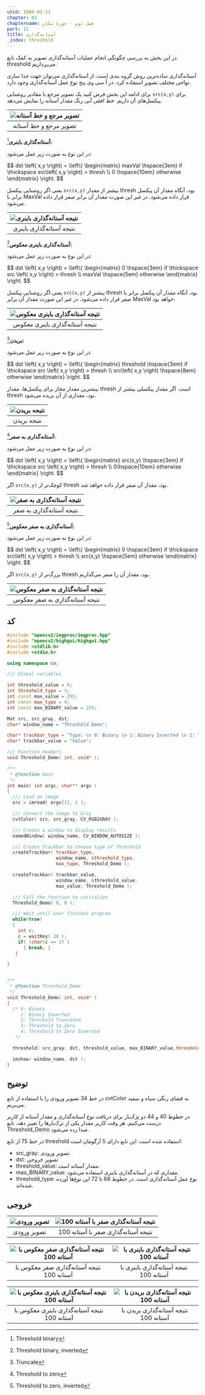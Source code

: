 ```yaml
---
utid: 1000-02-11
chapter: 02
chaptername: فصل دوم - حوزهٔ مکان
part: 11
title: آستانه‌گذاری
_index: threshold
---
```


در این بخش به بررسی چگونگی انجام عملیات آستانه‌گذاری تصویر به کمک تابع threshold می‌پردازیم.

آستانه‌گذاری ساده‌ترین روش گروه بندی است. از آستانه‌گذاری می‌توان جهت جدا سازی نواحی مختلف تصویرِ استفاده کرد. در اُ سی وی پنج نوع عمل آستانه‌گذاری وجود دارد.

برای ادامه این بخش فرض کنید یک تصویر مرجع با مقادیر روشنایی `src(x,y)` برای پیکسل‌های آن داریم. خط افقی آبی رنگ مقدار آستانه را نمایش می‌دهد.

| ![تصویر مرجع و خط آستانه](/opencv-book/media/image55.png) |
| :-------------------------------------------------------: |
|                  تصویر مرجع و خط آستانه                   |

**آستانه‌گذاری باینری**[^a]**:**

در این نوع به صورت زیر عمل می‌شود:

$$
dst \\left( x,y \\right) = \\left\\{ \\begin{matrix}
maxVal \\hspace{3em}  if \thickspace src\\left( x,y \\right) > thresh \\\\
0 \\hspace{10em} otherwise
\\end{matrix} \\right.
$$

یعنی اگر روشنایی پیکسل `src(x,y)` بیشتر از مقدار thresh بود، آنگاه مقدار آن پیکسل برابر با MaxVal قرار داده می‌شود. در غیر این صورت مقدار آن برابر صفر قرار داده می‌شود.

| ![نتیجه آستانه‌گذاری باینری](/opencv-book/media/image56.png) |
| :---------------------------------------------------------: |
|                  نتیجه آستانه‌گذاری باینری                   |

**آستانه‌گذاری باینری معکوس**[^b]**:**

در این نوع به صورت زیر عمل می‌شود:

$$
dst \\left( x,y \\right) = \\left\\{ \\begin{matrix}
0 \\hspace{3em} if \\thickspace src \\left( x,y \\right) > thresh \\\\
maxVal \\hspace{5em} otherwise
\\end{matrix} \\right.
$$

یعنی اگر روشنایی پیکسل `src(x,y)` بیشتر از thresh بود، آنگاه مقدار آن پیکسل برابر با صفر قرار داده می‌شود. در غیر این صورت مقدار آن برابر MaxVal خواهد بود.

| ![نتیجه آستانه‌گذاری باینری معکوس](/opencv-book/media/image57.png) |
| :----------------------------------------------------------: |
|                نتیجه آستانه‌گذاری باینری معکوس                |

**بریدن**[^c]**:**

در این نوع به صورت زیر عمل می‌شود:

$$
dst \\left( x,y \\right) = \\left\\{ \\begin{matrix}
threshold  \\hspace{3em}  if \\thickspace src \\left( x,y \\right) > thresh \\\\
src\\left( x,y \\right) \\hspace{8em} otherwise
\\end{matrix} \\right.
$$

بیشترین مقدار مجاز برای پیکسل‌ها، مقدار thresh است. اگر مقدار پیکسلی بیشتر از thresh بود، مقداری از آن بریده می‌شود.

| ![نتیجه بریدن](/opencv-book/media/image58.png) |
| :--------------------------------------------: |
|                  نتیجه بریدن                   |

**آستانه‌گذاری به صفر**[^d]**:**

در این نوع به صورت زیر عمل می‌شود:

$$
dst \\left( x,y \\right) = \\left\\{ \begin{matrix}
src(x,y) \\hspace{3em} if \\thickspace src \\left( x,y \\right) > thresh \\\\
0\hspace{10em} otherwise
\\end{matrix} \\right.
$$

اگر `src(x,y)` کوچک‌تر از thresh بود، مقدار آن صفر قرار داده خواهد شد.

| ![نتیجه آستانه‌گذاری به صفر](/opencv-book/media/image59.png) |
| :---------------------------------------------------------: |
|                  نتیجه آستانه‌گذاری به صفر                   |

**آستانه‌گذاری به صفر معکوس**[^e]**:**

در این نوع به صورت زیر عمل می‌شود:

$$
dst \\left( x,y \\right) = \\left\\{ \\begin{matrix}
0 \\hspace{3em} if \\thickspace src\\left( x,y \\right) > thresh \\\\
src(x,y) \\hspace{5em} otherwise
\\end{matrix} \\right.
$$

اگر `src(x,y)` بزرگ‌تر از thresh بود، مقدار آن را صفر می‌گذاریم.

| ![نتیجه آستانه‌گذاری به صفر معکوس](/opencv-book/media/image60.png) |
| :----------------------------------------------------------: |
|                نتیجه آستانه‌گذاری به صفر معکوس                |



[^a]: Threshold binary

[^b]: Threshold binary, inverted

[^c]: Truncate

[^d]: Threshold to zero

[^e]: Threshold to zero, inverted



## کد

```c++
#include "opencv2/imgproc/imgproc.hpp"
#include "opencv2/highgui/highgui.hpp"
#include <stdlib.h>
#include <stdio.h>

using namespace cv;

/// Global variables

int threshold_value = 0;
int threshold_type = 3;
int const max_value = 255;
int const max_type = 4;
int const max_BINARY_value = 255;

Mat src, src_gray, dst;
char* window_name = "Threshold Demo";

char* trackbar_type = "Type: \n 0: Binary \n 1: Binary Inverted \n 2: Truncate \n 3: To Zero \n 4: To Zero Inverted";
char* trackbar_value = "Value";

/// Function headers
void Threshold_Demo( int, void* );

/**
 * @function main
 */
int main( int argc, char** argv )
{
  /// Load an image
  src = imread( argv[1], 1 );

  /// Convert the image to Gray
  cvtColor( src, src_gray, CV_RGB2GRAY );

  /// Create a window to display results
  namedWindow( window_name, CV_WINDOW_AUTOSIZE );

  /// Create Trackbar to choose type of Threshold
  createTrackbar( trackbar_type,
                  window_name, &threshold_type,
                  max_type, Threshold_Demo );

  createTrackbar( trackbar_value,
                  window_name, &threshold_value,
                  max_value, Threshold_Demo );

  /// Call the function to initialize
  Threshold_Demo( 0, 0 );

  /// Wait until user finishes program
  while(true)
  {
    int c;
    c = waitKey( 20 );
    if( (char)c == 27 )
      { break; }
   }

}


/**
 * @function Threshold_Demo
 */
void Threshold_Demo( int, void* )
{
  /* 0: Binary
     1: Binary Inverted
     2: Threshold Truncated
     3: Threshold to Zero
     4: Threshold to Zero Inverted
   */

  threshold( src_gray, dst, threshold_value, max_BINARY_value,threshold_type );

  imshow( window_name, dst );
}
```



## توضیح

در خط 34 تصویر ورودی را با استفاده از تابع cvtColor به فضای رنگی سیاه و سفید می‌بریم.

در خطوط 40 و 44 دو تِرَک‌بار برای دریافت نوع آستانه‌گذاری و مقدار آستانه از کاربر درست می‌کنیم. هر وقت کاربر مقدار یکی از ترک‌بارها را تغییر دهد، تابع Threshold_Demo صدا زده می‌شود.

در خط 75 از تابع threshold استفاده شده است. این تابع دارای 5 آرگومان است:

-   src\_gray: تصویر ورودی
-   dst: تصویر خروجی
-   threshold\_value: مقدار آستانه است.
-   max\_BINARY\_value: مقداری که در آستانه‌گذاری باینری استفاده می‌شود.
-   threshold\_type: نوع عمل آستانه‌گذاری است. در خطوط 68 تا 72 این نوع‌ها آورده شده‌اند.


## خروجی

| ![تصویر ورودی](/opencv-book/media/image61.jpeg) | ![نتیجه آستانه‌گذاری صفر با آستانه 100](/opencv-book/media/image62.jpeg) |
| :---------------------------------------------: | :----------------------------------------------------------: |
|                   تصویر ورودی                   |             نتیجه آستانه‌گذاری صفر با آستانه 100              |



| ![نتیجه آستانه‌گذاری صفر معکوس با آستانه 100](/opencv-book/media/image63.jpeg) | ![نتیجه آستانه‌گذاری باینری با آستانه 100](/opencv-book/media/image64.jpeg) |
| :----------------------------------------------------------: | :----------------------------------------------------------: |
|          نتیجه آستانه‌گذاری صفر معکوس با آستانه 100           |            نتیجه آستانه‌گذاری باینری با آستانه 100            |



| ![نتیجه آستانه‌گذاری باینری معکوس با آستانه 100](/opencv-book/media/image65.jpeg) | ![نتیجه آستانه‌گذاری بریدن با آستانه 100](/opencv-book/media/image66.jpeg) |
| :----------------------------------------------------------: | :----------------------------------------------------------: |
|         نتیجه آستانه‌گذاری باینری معکوس با آستانه 100         |            نتیجه آستانه‌گذاری بریدن با آستانه 100             |

